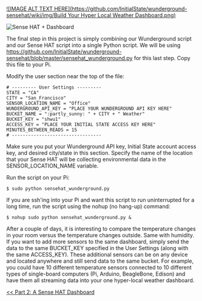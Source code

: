 [![IMAGE ALT TEXT HERE](https://github.com/InitialState/wunderground-sensehat/wiki/img/Build Your Hyper Local Weather Dashboard.png)](https://youtu.be/H55_NNx4swQ)


![Sense HAT + Dashboard](https://github.com/InitialState/wunderground-sensehat/wiki/img/hyperlocal_dashboard.jpg)

The final step in this project is simply combining our Wunderground script and our Sense HAT script into a single Python script. We will be using https://github.com/InitialState/wunderground-sensehat/blob/master/sensehat_wunderground.py for this last step. Copy this file to your Pi.

Modify the user section near the top of the file:

```
# --------- User Settings ---------
STATE = "CA"
CITY = "San_Francisco"
SENSOR_LOCATION_NAME = "Office"
WUNDERGROUND_API_KEY = "PLACE YOUR WUNDERGROUND API KEY HERE"
BUCKET_NAME = ":partly_sunny: " + CITY + " Weather"
BUCKET_KEY = "shwu1"
ACCESS_KEY = "PLACE YOUR INITIAL STATE ACCESS KEY HERE"
MINUTES_BETWEEN_READS = 15
# ---------------------------------
```

Make sure you put your Wunderground API key, Initial State account access key, and desired city/state in this section. Specify the name of the location that your Sense HAT will be collecting environmental data in the SENSOR_LOCATION_NAME variable.  

Run the script on your Pi:
```
$ sudo python sensehat_wunderground.py
```

If you are ssh'ing into your Pi and want this script to run uninterrupted for a long time, run the script using the nohup (no hang-up) command:

```
$ nohup sudo python sensehat_wunderground.py &
```

After a couple of days, it is interesting to compare the temperature changes in your room versus the temperature changes outside. Same with humidity. If you want to add more sensors to the same dashboard, simply send the data to the same BUCKET_KEY specified in the User Settings (along with the same ACCESS_KEY). These additional sensors can be on any device and located anywhere and still send data to the same bucket. For example, you could have 10 different temperature sensors connected to 10 different types of single-board computers (Pi, Arduino, BeagleBone, Edison) and have them all streaming data into your one hyper-local weather dashboard.  

[<< Part 2: A Sense HAT Dashboard](Part-2.-A-Sense-HAT-Dashboard)